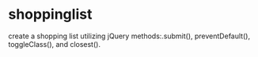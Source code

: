 # shoppinglist
create a shopping list utilizing jQuery methods:.submit(), preventDefault(), toggleClass(), and closest().
